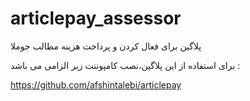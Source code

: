 articlepay_assessor
===================
پلاگین برای فعال کردن و پرداخت هزینه مطالب جوملا

برای استفاده از این پلاگین،نصب کامپوننت زیر الزامی می باشد :

https://github.com/afshintalebi/articlepay
